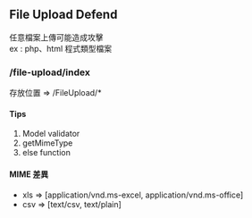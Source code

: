 <h2>File Upload Defend</h2>
<p>
任意檔案上傳可能造成攻擊<br/>
ex : php、html 程式類型檔案
</p>

<h3>/file-upload/index</h3>
<p>存放位置 => /FileUpload/*</p>

<h4>Tips</h4>
<ol>
<li>Model validator</li>
<li>getMimeType</li>
<li>else function</li>
</ol>

<h4>MIME 差異</h4>
<ul>
<li>xls => [application/vnd.ms-excel, application/vnd.ms-office]</li>
<li>csv => [text/csv, text/plain]</li>
</ul>